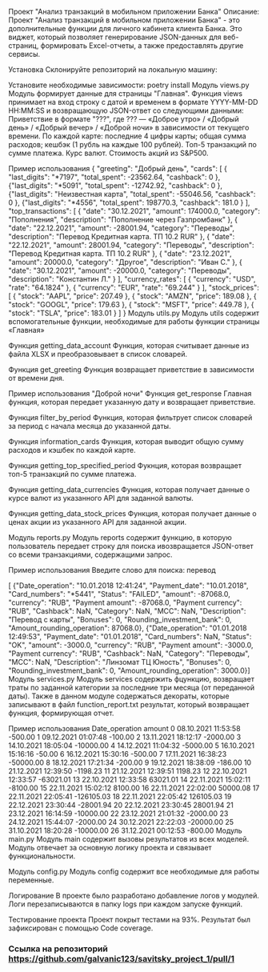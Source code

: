 Проект "Анализ транзакций в мобильном приложении Банка"
Описание:
Проект "Анализ транзакций в мобильном приложении Банка" - это дополнительные функции для личного кабинета клиента Банка. Это виджет, который позволяет генерирование JSON-данных для веб-страниц, формировать Excel-отчеты, а также предоставлять другие сервисы.

Установка
Склонируйте репозиторий на локальную машину:

Установите необходимые зависимости:
poetry install
Модуль views.py
Модуль формирует данные для страницы "Главная". Функция views принимает на вход строку с датой и временем в формате YYYY-MM-DD HH:MM:SS и возвращающую JSON-ответ со следующими данными: Приветствие в формате "???", где ??? — «Доброе утро» / «Добрый день» / «Добрый вечер» / «Доброй ночи» в зависимости от текущего времени. По каждой карте: последние 4 цифры карты; общая сумма расходов; кешбэк (1 рубль на каждые 100 рублей). Топ-5 транзакций по сумме платежа. Курс валют. Стоимость акций из S&P500.

Пример использования
{
    "greeting": "Добрый день", 
    "cards": [
        {
            "last_digits": "*7197", 
            "total_spent": -23562.64, 
            "cashback": 0
        }, 
        {"last_digits": "*5091", 
         "total_spent": -12742.92, 
         "cashback": 0
         }, 
        {"last_digits": "Неизвестная карта", 
         "total_spent": -55046.56, 
         "cashback": 0
         }, 
        {"last_digits": "*4556", 
         "total_spent": 198770.3, 
         "cashback": 181.0
         }
    ], 
    "top_transactions": [
        {
            "date": "30.12.2021", 
            "amount": 174000.0, 
            "category": "Пополнения", 
            "description": "Пополнение через Газпромбанк"
        }, 
        {
            "date": "22.12.2021", 
            "amount": -28001.94, 
            "category": "Переводы", 
            "description": "Перевод Кредитная карта. ТП 10.2 RUR"
        }, 
        {
            "date": "22.12.2021", 
            "amount": 28001.94, "category": 
            "Переводы", "description": 
            "Перевод Кредитная карта. ТП 10.2 RUR"
        }, 
        {
            "date": "23.12.2021", 
            "amount": 20000.0, 
            "category": "Другое", 
            "description": "Иван С."
        }, 
        {
            "date": "30.12.2021", 
            "amount": -20000.0, 
            "category": "Переводы", 
            "description": "Константин Л."
        }
    ], 
    "currency_rates": [
        {
            "currency": "USD", 
            "rate": "64.1824"
        }, 
        {
            "currency": "EUR", 
            "rate": "69.244"
        }
    ], 
    "stock_prices": [
        {
            "stock": "AAPL", 
            "price": 207.49
        }, 
        {
            "stock": "AMZN", 
            "price": 189.08
        }, 
        {
            "stock": "GOOGL", 
            "price": 179.63
        },
        {
            "stock": "MSFT",
            "price": 449.78
        }, 
        {
            "stock": "TSLA",
            "price": 183.01
        }
    ]
}
Модуль utils.py
Модуль utils содержит вспомогательные функции, необходимые для работы функции страницы «Главная»

Функция getting_data_account
Функция, которая считывает данные из файла XLSX и преобразовывает в список словарей.


Функция get_greeting
Функция возвращает приветствие в зависимости от времени дня.

Пример использования
"Доброй ночи"
Функция get_response
Главная функция, которая передает указанную дату и возвращает приветствие.


Функция filter_by_period
Функция, которая фильтрует список словарей за период с начала месяца до указанной даты.


Функция information_cards
Функция, которая выводит общую сумму расходов и кэшбек по каждой карте.


Функция getting_top_specified_period
Фукнция, которая возвращает топ-5 транзакций по сумме платежа.


Функция getting_data_currencies
Функция, которая получает данные о курсе валют из указанного API для заданной валюты.


Функция getting_data_stock_prices
Функция, которая получает данные о ценах акции из указанного API для заданной акции.


Модуль reports.py
Модуль reports содержит функцию, в которую пользователь передает строку для поиска ивозвращается JSON-ответ со всеми транзакциями, содержащими запрос.

Пример использования
Введите слово для поиска: перевод

[
    {"Date_operation": "10.01.2018 12:41:24", "Payment_date": "10.01.2018", "Card_numbers": "*5441", "Status": "FAILED", 
     "amount": -87068.0, "currency": "RUB", "Payment amount": -87068.0, "Payment currency": "RUB", "Cashback": NaN, 
     "Category": NaN, "MCC": NaN, "Description": "Перевод с карты", "Bonuses": 0, "Rounding_investment_bank": 0, 
     "Amount_rounding_operation": 87068.0}, 
    {"Date_operation": "01.01.2018 12:49:53", "Payment_date": "01.01.2018", "Card_numbers": NaN, "Status": "OK", 
     "amount": -3000.0, "currency": "RUB", "Payment amount": -3000.0, "Payment currency": "RUB", "Cashback": NaN, 
     "Category": "Переводы", "MCC": NaN, "Description": "Линзомат ТЦ Юность", "Bonuses": 0, 
     "Rounding_investment_bank": 0, "Amount_rounding_operation": 3000.0}]
Модуль services.py
Модуль services содержить фцункцию, возвращает траты по заданной категории за последние три месяца (от переданной даты). Также в данном модуле содержаться декораты, которые записывают в файл function_report.txt результат, который возвращает функция, формирующая отчет.

Пример использования
         Date_operation     amount
0   08.10.2021 11:53:58    -500.00
1   09.12.2021 01:07:48    -100.00
2   13.11.2021 18:12:17   -2000.00
3   14.10.2021 18:05:04  -10000.00
4   14.12.2021 11:04:32   -5000.00
5   16.10.2021 15:16:16     -50.00
6   16.12.2021 15:30:16    -500.00
7   17.11.2021 16:38:23  -50000.00
8   18.12.2021 17:21:34    -200.00
9   19.12.2021 18:38:09    -186.00
10  21.12.2021 12:39:50   -1198.23
11  21.12.2021 12:39:51    1198.23
12  22.10.2021 12:33:57  -63021.01
13  22.10.2021 12:33:58   63021.01
14  22.11.2021 15:02:11   -8100.00
15  22.11.2021 15:02:12    8100.00
16  22.11.2021 22:02:00   50000.08
17  22.11.2021 22:05:41 -126105.03
18  22.11.2021 22:05:42  126105.03
19  22.12.2021 23:30:44  -28001.94
20  22.12.2021 23:30:45   28001.94
21  23.12.2021 16:14:59  -10000.00
22  23.12.2021 21:01:32   -2000.00
23  24.12.2021 15:44:07   -2000.00
24  30.12.2021 22:22:03  -20000.00
25  31.10.2021 18:20:28  -10000.00
26  31.12.2021 00:12:53    -800.00
Модуль main.py
Модуль main содержит вызовы результатов из всех моделей. Модуль отвечает за основную логику проекта и связывает функциональности.


Модуль config.py
Модуль config содержит все необходимые для работы переменные.



Логирование
В проекте было разработано добавление логов у модулей. Логи перезаписываются в папку logs при каждом запуске функций.


Тестирование проекта
Проект покрыт тестами на 93%. Результат был зафиксирован с помощью Code coverage.

### Ссылка на репозиторий https://github.com/galvanic123/savitsky_project_1/pull/1
